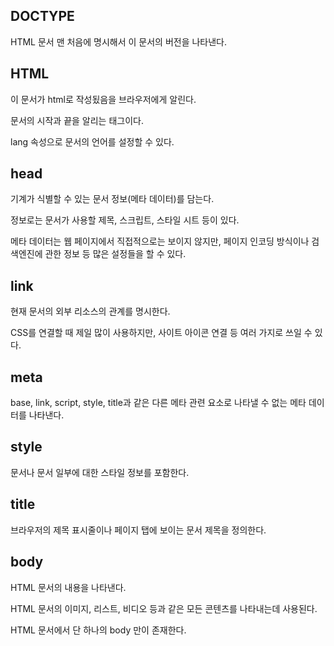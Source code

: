 ## DOCTYPE

HTML 문서 맨 처음에 명시해서 이 문서의 버전을 나타낸다.

## HTML

이 문서가 html로 작성됬음을 브라우저에게 알린다.

문서의 시작과 끝을 알리는 태그이다.

lang 속성으로 문서의 언어를 설정할 수 있다.

## head

기계가 식별할 수 있는 문서 정보(메타 데이터)를 담는다.

정보로는 문서가 사용할 제목, 스크립트, 스타일 시트 등이 있다.

메타 데이터는 웹 페이지에서 직접적으로는 보이지 않지만, 페이지 인코딩 방식이나 검색엔진에 관한 정보 등 많은 설정들을 할 수 있다.

## link

현재 문서의 외부 리소스의 관계를 명시한다.

CSS를 연결할 때 제일 많이 사용하지만, 사이트 아이콘 연결 등 여러 가지로 쓰일 수 있다.

## meta

base, link, script, style, title과 같은 다른 메타 관련 요소로 나타낼 수 없는 메타 데이터를 나타낸다.

## style

문서나 문서 일부에 대한 스타일 정보를 포함한다.

## title

브라우저의 제목 표시줄이나 페이지 탭에 보이는 문서 제목을 정의한다.

## body

HTML 문서의 내용을 나타낸다.

HTML 문서의 이미지, 리스트, 비디오 등과 같은 모든 콘텐츠를 나타내는데 사용된다.

HTML 문서에서 단 하나의 body 만이 존재한다.

